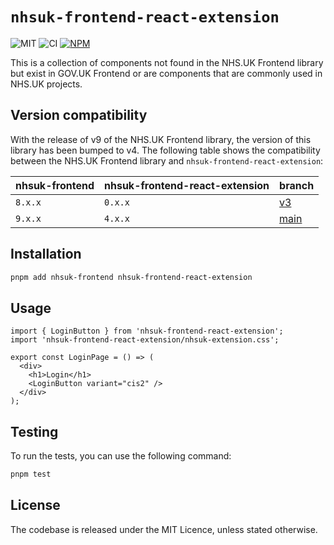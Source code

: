 # `nhsuk-frontend-react-extension`

![MIT](https://img.shields.io/badge/License-MIT-green?style=flat-square)
![CI](https://img.shields.io/github/actions/workflow/status/rowellx68/nhs-components/publish.yml?style=flat-square&label=Build%20and%20Publish)
<a href="https://www.npmjs.com/package/nhsuk-frontend-react-extension">
![NPM](https://img.shields.io/npm/v/nhsuk-frontend-react-extension?style=flat-square&label=Version)
</a>

This is a collection of components not found in the NHS.UK Frontend library but exist in GOV.UK Frontend or are components that are commonly used in NHS.UK projects.

## Version compatibility

With the release of v9 of the NHS.UK Frontend library, the version of this library has been bumped to v4. The following table shows the compatibility between the NHS.UK Frontend library and `nhsuk-frontend-react-extension`:

| nhsuk-frontend | nhsuk-frontend-react-extension | branch                                                        |
| -------------- | ------------------------------ | ------------------------------------------------------------- |
| `8.x.x`        | `0.x.x`                        | [v3](https://github.com/rowellx68/nhs-components/tree/v3)     |
| `9.x.x`        | `4.x.x`                        | [main](https://github.com/rowellx68/nhs-components/tree/main) |

## Installation

```bash
pnpm add nhsuk-frontend nhsuk-frontend-react-extension
```

## Usage

```tsx
import { LoginButton } from 'nhsuk-frontend-react-extension';
import 'nhsuk-frontend-react-extension/nhsuk-extension.css';

export const LoginPage = () => (
  <div>
    <h1>Login</h1>
    <LoginButton variant="cis2" />
  </div>
);
```

## Testing

To run the tests, you can use the following command:

```bash
pnpm test
```

## License

The codebase is released under the MIT Licence, unless stated otherwise.
